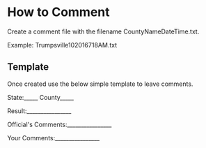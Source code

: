 # How to Comment

Create a comment file with the filename CountyNameDateTime.txt.

Example: Trumpsville102016718AM.txt

## Template

Once created use the below simple template to leave comments.

State:_____ County_____

Result:________________

Official's Comments:________________

Your Comments:________________
  
